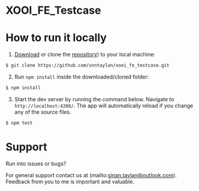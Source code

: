 # XOOI_FE_Testcase

# How to run it locally
1. [Download](https://github.com/snntaylan/xooi_fe_testcase/archive/refs/heads/main.zip) or clone the [repository](https://github.com/snntaylan/xooi_fe_testcase.git)) to your local machine:
```bash
$ git clone https://github.com/snntaylan/xooi_fe_testcase.git
```

2. Run `npm install` inside the downloaded/cloned folder:
```bash
$ npm install
```

3. Start the dev server by running the command below. Navigate to `http://localhost:4200/`. The app will automatically reload if you change any of the source files.
```bash
$ npm test
```

# Support
Run into issues or bugs?

For general support contact us at (mailto:sinan.taylan@outlook.com). Feedback from you to me is important and valuable.

